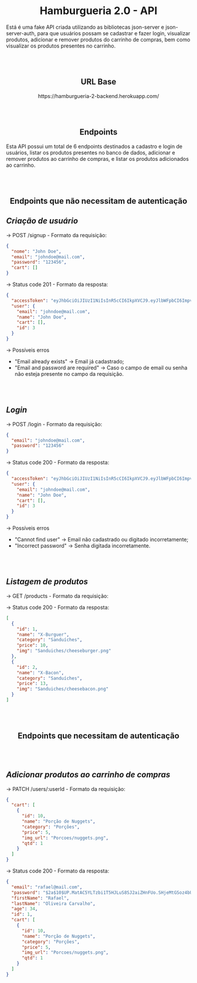 <h1 align="center"><strong>Hamburgueria 2.0 - API</strong></h1>

Está é uma fake API criada utilizando as bibliotecas json-server e json-server-auth, para que usuários possam se cadastrar e fazer login, visualizar produtos, adicionar e remover produtos do carrinho de compras, bem como visualizar os produtos presentes no carrinho.

<br/>
<br/>

<h2 align="center"><strong>URL Base</strong></h2>
<p align="center">https://hamburgueria-2-backend.herokuapp.com/</p>

<br/>
<br/>

<h2 align="center"><strong>Endpoints</strong></h2>

Esta API possui um total de 6 endpoints destinados a cadastro e login de usuários, listar os produtos presentes no banco de dados, adicionar e remover produtos ao carrinho de compras, e listar os produtos adicionados ao carrinho.

<br/>
<br/>

<h2 align="center">Endpoints que não necessitam de autenticação</h2>

## _Criação de usuário_

-> POST /signup - Formato da requisição:

```json
{
  "nome": "John Doe",
  "email": "johndoe@mail.com",
  "password": "123456",
  "cart": []
}
```

-> Status code 201 - Formato da resposta:

```json
{
  "accessToken": "eyJhbGciOiJIUzI1NiIsInR5cCI6IkpXVCJ9.eyJlbWFpbCI6ImpvaG5kb2VAbWFpbC5jb20iLCJpYXQiOjE2NDI2OTEzMDUsImV4cCI6MTY0MjY5NDkwNSwic3ViIjoiMyJ9.N9ganD_bsI8eqT4Qg8dCs11YSdzhPnAMy0k64bIvyus",
  "user": {
    "email": "johndoe@mail.com",
    "name": "John Doe",
    "cart": [],
    "id": 3
  }
}
```

-> Possíveis erros

- "Email already exists" -> Email já cadastrado;
- "Email and password are required" -> Caso o campo de email ou senha não esteja presente no campo da requisição.

<br/>
<br/>

## _Login_

-> POST /login - Formato da requisição:

```json
{
  "email": "johndoe@mail.com",
  "password": "123456"
}
```

-> Status code 200 - Formato da resposta:

```json
{
  "accessToken": "eyJhbGciOiJIUzI1NiIsInR5cCI6IkpXVCJ9.eyJlbWFpbCI6ImpvaG5kb2VAbWFpbC5jb20iLCJpYXQiOjE2NDI2OTIzODQsImV4cCI6MTY0MjY5NTk4NCwic3ViIjoiMyJ9.cElHg0CvBZx_aCyw1Utuqp7AXjcQUXyLpjE6UvQ0NCw",
  "user": {
    "email": "johndoe@mail.com",
    "name": "John Doe",
    "cart": [],
    "id": 3
  }
}
```

-> Possíveis erros

- "Cannot find user" -> Email não cadastrado ou digitado incorretamente;
- "Incorrect password" -> Senha digitada incorretamente.

<br/>
<br/>

## _Listagem de produtos_

-> GET /products - Formato da requisição:

-> Status code 200 - Formato da resposta:

```json
[
  {
    "id": 1,
    "name": "X-Burguer",
    "category": "Sanduíches",
    "price": 10,
    "img": "Sanduiches/cheeseburger.png"
  },
  {
    "id": 2,
    "name": "X-Bacon",
    "category": "Sanduíches",
    "price": 13,
    "img": "Sanduiches/cheesebacon.png"
  }
]
```

<br/>
<br/>

<h2 align="center">Endpoints que necessitam de autenticação</h2>

<br/>
<br/>

## _Adicionar produtos ao carrinho de compras_

-> PATCH /users/:userId - Formato da requisição:

```json
{
  "cart": [
    {
      "id": 10,
      "name": "Porção de Nuggets",
      "category": "Porções",
      "price": 5,
      "img_url": "Porcoes/nuggets.png",
      "qtd": 1
    }
  ]
}
```

-> Status code 200 - Formato da resposta:

```json
{
  "email": "rafael@mail.com",
  "password": "$2a$10$UP.MatAC5YLTzbi1T5HJLuS8SJ2aiZHnFUo.SHjeMtGSoz4bUUm8m",
  "firstName": "Rafael",
  "lastName": "Oliveira Carvalho",
  "age": 34,
  "id": 1,
  "cart": [
    {
      "id": 10,
      "name": "Porção de Nuggets",
      "category": "Porções",
      "price": 5,
      "img_url": "Porcoes/nuggets.png",
      "qtd": 1
    }
  ]
}
```

